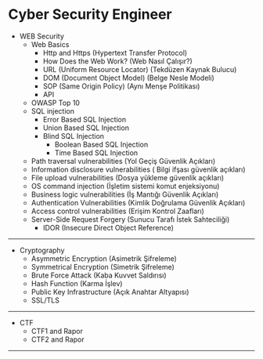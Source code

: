 # Cyber Security Engineer

- WEB Security
   - Web Basics 
      - Http and Https (Hypertext Transfer Protocol)
      - How Does the Web Work? (Web Nasıl Çalışır?)
      - URL (Uniform Resource Locator) (Tekdüzen Kaynak Bulucu)
      - DOM (Document Object Model) (Belge Nesle Modeli)
      - SOP (Same Origin Policy) (Aynı Menşe Politikası)
      - API 
   - OWASP Top 10
   - SQL injection
      - Error Based SQL Injection
      - Union Based SQL Injection
      - Blind SQL Injection
         - Boolean Based SQL Injection
         - Time Based SQL Injection
   - Path traversal vulnerabilities (Yol Geçiş Güvenlik Açıkları)
   - Information disclosure vulnerabilities ( Bilgi ifşası güvenlik açıkları)
   - File upload vulnerabilities (Dosya yükleme güvenlik açıkları)
   - OS command injection (İşletim sistemi komut enjeksiyonu)
   - Business logic vulnerabilities (İş Mantığı Güvenlik Açıkları)
   - Authentication Vulnerabilities (Kimlik Doğrulama Güvenlik Açıkları)
   - Access control vulnerabilities (Erişim Kontrol Zaafları)
   - Server-Side Request Forgery (Sunucu Tarafı İstek Sahteciliği)
      - IDOR (Insecure Direct Object Reference)


-------------------------------------

- Cryptography
   - Asymmetric Encryption (Asimetrik Şifreleme)
   - Symmetrical Encryption (Simetrik Şifreleme)
   - Brute Force Attack (Kaba Kuvvet Saldırısı)
   - Hash Function (Karma İşlev)
   - Public Key Infrastructure (Açık Anahtar Altyapısı)
   - SSL/TLS 

-------------------------------------

- CTF
   - CTF1 and Rapor
   - CTF2 and Rapor
 
-------------------------------------
